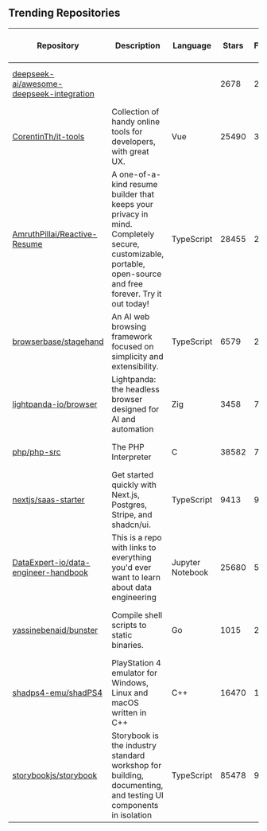 ## Trending Repositories

| Repository | Description | Language | Stars | Forks | Built By | Current Period Stars |
|------------|-------------|----------|-------|-------|----------|---------------------|
| [deepseek-ai/awesome-deepseek-integration](https://github.com/deepseek-ai/awesome-deepseek-integration) |  |  | 2678 | 259 | [Bin788](https://github.com/Bin788), [DillionApple](https://github.com/DillionApple), [mowentian](https://github.com/mowentian), [yh-xu](https://github.com/yh-xu), [XieJiSS](https://github.com/XieJiSS) | 136 |
| [CorentinTh/it-tools](https://github.com/CorentinTh/it-tools) | Collection of handy online tools for developers, with great UX. | Vue | 25490 | 3101 | [CorentinTh](https://github.com/CorentinTh), [cgoIT](https://github.com/cgoIT), [sharevb](https://github.com/sharevb), [marvin-j97](https://github.com/marvin-j97) | 331 |
| [AmruthPillai/Reactive-Resume](https://github.com/AmruthPillai/Reactive-Resume) | A one-of-a-kind resume builder that keeps your privacy in mind. Completely secure, customizable, portable, open-source and free forever. Try it out today! | TypeScript | 28455 | 2886 | [AmruthPillai](https://github.com/AmruthPillai), [gianantoniopini](https://github.com/gianantoniopini), [crowdin-bot](https://github.com/crowdin-bot), [abizek](https://github.com/abizek) | 383 |
| [browserbase/stagehand](https://github.com/browserbase/stagehand) | An AI web browsing framework focused on simplicity and extensibility. | TypeScript | 6579 | 292 | [kamath](https://github.com/kamath), [jeremypress](https://github.com/jeremypress), [pkiv](https://github.com/pkiv), [seanmcguire12](https://github.com/seanmcguire12), [navidkpr](https://github.com/navidkpr) | 403 |
| [lightpanda-io/browser](https://github.com/lightpanda-io/browser) | Lightpanda: the headless browser designed for AI and automation | Zig | 3458 | 72 | [krichprollsch](https://github.com/krichprollsch), [francisbouvier](https://github.com/francisbouvier), [katie-lpd](https://github.com/katie-lpd), [arilotter](https://github.com/arilotter), [utay](https://github.com/utay) | 1101 |
| [php/php-src](https://github.com/php/php-src) | The PHP Interpreter | C | 38582 | 7803 | [dstogov](https://github.com/dstogov), [nikic](https://github.com/nikic), [weltling](https://github.com/weltling), [cmb69](https://github.com/cmb69), [laruence](https://github.com/laruence) | 20 |
| [nextjs/saas-starter](https://github.com/nextjs/saas-starter) | Get started quickly with Next.js, Postgres, Stripe, and shadcn/ui. | TypeScript | 9413 | 973 | [leerob](https://github.com/leerob), [Prathamesh-chougale-17](https://github.com/Prathamesh-chougale-17), [slavingia](https://github.com/slavingia), [dikaio](https://github.com/dikaio), [notrab](https://github.com/notrab) | 503 |
| [DataExpert-io/data-engineer-handbook](https://github.com/DataExpert-io/data-engineer-handbook) | This is a repo with links to everything you'd ever want to learn about data engineering | Jupyter Notebook | 25680 | 5011 | [EcZachly](https://github.com/EcZachly), [ry-v1](https://github.com/ry-v1), [isangwanrahul](https://github.com/isangwanrahul), [Jade-Codes](https://github.com/Jade-Codes), [FreshOats](https://github.com/FreshOats) | 246 |
| [yassinebenaid/bunster](https://github.com/yassinebenaid/bunster) | Compile shell scripts to static binaries. | Go | 1015 | 22 | [yassinebenaid](https://github.com/yassinebenaid), [micl2e2](https://github.com/micl2e2), [simonw](https://github.com/simonw), [tangowithfoxtrot](https://github.com/tangowithfoxtrot), [pohart](https://github.com/pohart) | 226 |
| [shadps4-emu/shadPS4](https://github.com/shadps4-emu/shadPS4) | PlayStation 4 emulator for Windows, Linux and macOS written in C++ | C++ | 16470 | 1005 | [georgemoralis](https://github.com/georgemoralis), [psucien](https://github.com/psucien), [squidbus](https://github.com/squidbus), [raphaelthegreat](https://github.com/raphaelthegreat), [DanielSvoboda](https://github.com/DanielSvoboda) | 324 |
| [storybookjs/storybook](https://github.com/storybookjs/storybook) | Storybook is the industry standard workshop for building, documenting, and testing UI components in isolation | TypeScript | 85478 | 9404 | [shilman](https://github.com/shilman), [ndelangen](https://github.com/ndelangen), [Hypnosphi](https://github.com/Hypnosphi), [tmeasday](https://github.com/tmeasday), [yannbf](https://github.com/yannbf) | 192 |
